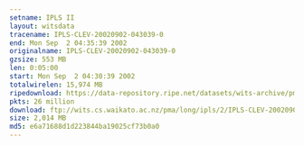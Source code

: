```yaml
---
setname: IPLS II
layout: witsdata
tracename: IPLS-CLEV-20020902-043039-0
end: Mon Sep  2 04:35:39 2002
originalname: IPLS-CLEV-20020902-043039-0
gzsize: 553 MB
len: 0:05:00
start: Mon Sep  2 04:30:39 2002
totalwirelen: 15,974 MB
ripedownload: https://data-repository.ripe.net/datasets/wits-archive/pma/long/ipls/2/IPLS-CLEV-20020902-043039-0.gz
pkts: 26 million
download: ftp://wits.cs.waikato.ac.nz/pma/long/ipls/2/IPLS-CLEV-20020902-043039-0.gz
size: 2,014 MB
md5: e6a71688d1d223844ba19025cf73b0a0
---
```

